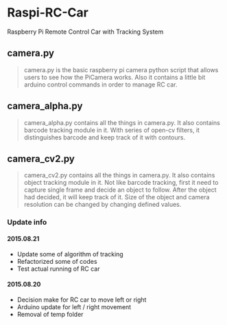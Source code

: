 # Raspi-RC-Car
Raspberry Pi Remote Control Car with Tracking System

## camera.py
> camera.py is the basic raspberry pi camera python script that allows users to see how the PiCamera works. Also it contains a little bit arduino control commands in order to manage RC car.

## camera_alpha.py
> camera_alpha.py contains all the things in camera.py. It also contains barcode tracking module in it. With series of open-cv filters, it distinguishes barcode and keep track of it with contours.

## camera_cv2.py
> camera_cv2.py contains all the things in camera.py. It also contains object tracking module in it. Not like barcode tracking, first it need to capture single frame and decide an object to follow. After the object had decided, it will keep track of it. Size of the object and camera resolution can be changed by changing defined values.

### Update info
#### 2015.08.21
+ Update some of algorithm of tracking
+ Refactorized some of codes
+ Test actual running of RC car
#### 2015.08.20
+ Decision make for RC car to move left or right
+ Arduino update for left / right movement
+ Removal of temp folder
